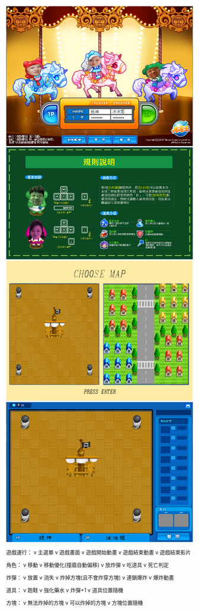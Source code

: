 ![image](https://github.com/yuyulu1221/I2P1_Final_project-master/blob/c51fecda324af6956e4b1a0e147f5117c85c3865/pic/login1.png)
![image](https://github.com/yuyulu1221/I2P1_Final_project-master/blob/c51fecda324af6956e4b1a0e147f5117c85c3865/pic/RULE.png)
![image](https://github.com/yuyulu1221/I2P1_Final_project-master/blob/c51fecda324af6956e4b1a0e147f5117c85c3865/pic/choosemap.png)
![image](https://github.com/yuyulu1221/I2P1_Final_project-master/blob/c51fecda324af6956e4b1a0e147f5117c85c3865/pic/map.png)

遊戲運行：
	v 主選單
	v 遊戲畫面
	v 遊戲開始動畫
	v 遊戲結束動畫
	v 遊戲結束影片

角色：
	v 移動
	v 移動優化(撞牆自動偏移)
	v 放炸彈
	v 吃道具
	v 死亡判定

炸彈：
	v 放置
	v 消失
	v 炸掉方塊(且不會炸穿方塊)
	v 連鎖爆炸
	v 爆炸動畫

道具：
	v 跑鞋
	v 強化藥水
	v 炸彈+1
	v 道具位置隨機

方塊：
	v 無法炸掉的方塊
	v 可以炸掉的方塊
	v 方塊位置隨機	
